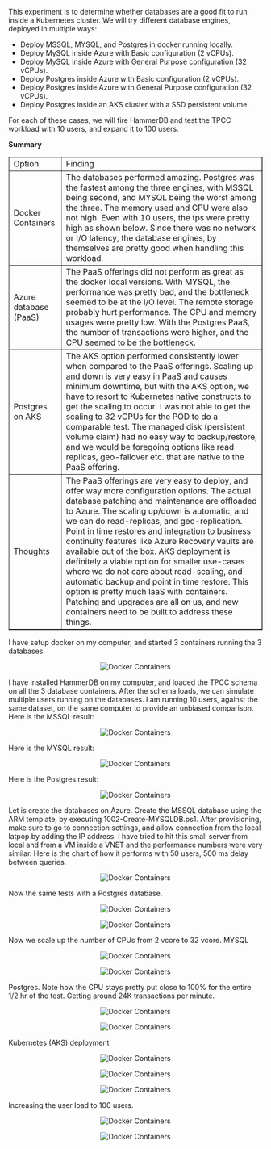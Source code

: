 <p>
This experiment is to determine whether databases are a good fit to run inside a Kubernetes cluster. We will try different database engines, deployed in multiple ways:

<ul>
<li>Deploy MSSQL, MYSQL, and Postgres in docker running locally.</li>
<li>Deploy MySQL inside Azure with Basic configuration (2 vCPUs).</li>
<li>Deploy MySQL inside Azure with General Purpose configuration (32 vCPUs).</li>
<li>Deploy Postgres inside Azure with Basic configuration (2 vCPUs).</li>
<li>Deploy Postgres inside Azure with General Purpose configuration (32 vCPUs).</li>
<li>Deploy Postgres inside an AKS cluster with a SSD persistent volume.</li>
</ul>

For each of these cases, we will fire HammerDB and test the TPCC workload with 10 users, and expand it to 100 users. 

<b>Summary</b>
<table border="1" width="100%">
<tr>
<td>Option</td>
<td>Finding</td>
</tr>
<tr>
<td>Docker Containers</td>
<td>The databases performed amazing. Postgres was the fastest among the three engines, with MSSQL being second, and MYSQL being the worst among the three. The memory used and CPU were also not high. Even with 10 users, the tps were pretty high as shown below. Since there was no network or I/O latency, the database engines, by themselves are pretty good when handling this workload.</td>
</tr>
<tr>
<td>Azure database (PaaS)</td>
<td>The PaaS offerings did not perform as great as the docker local versions. With MYSQL, the performance was pretty bad, and the bottleneck seemed to be at the I/O level. The remote storage probably hurt performance. The CPU and memory usages were pretty low. With the Postgres PaaS, the number of transactions were higher, and the CPU seemed to be the bottleneck.</td>
</tr>
<tr>
<td>Postgres on AKS</td>
<td>The AKS option performed consistently lower when compared to the PaaS offerings. Scaling up and down is very easy in PaaS and causes minimum downtime, but with the AKS option, we have to resort to Kubernetes native constructs to get the scaling to occur. I was not able to get the scaling to 32 vCPUs for the POD to do a comparable test. The managed disk (persistent volume claim) had no easy way to backup/restore, and we would be foregoing options like read replicas, geo-failover etc. that are native to the PaaS offering.</td>
</tr>
<tr>
<td>Thoughts</td>
<td>The PaaS offerings are very easy to deploy, and offer way more configuration options. The actual database patching and maintenance are offloaded to Azure. The scaling up/down is automatic, and we can do read-replicas, and geo-replication. Point in time restores and integration to business continuity features like Azure Recovery vaults are available out of the box. AKS deployment is definitely a viable option for smaller use-cases where we do not care about read-scaling, and automatic backup and point in time restore. This option is pretty much IaaS with containers. Patching and upgrades are all on us, and new containers need to be built to address these things.</td>
</tr>
</table>
I have setup docker on my computer, and started 3 containers running the 3 databases. 
</p>
<p align="center">
  <img src="images/Docker_Running_DB_Containers.PNG" title="Docker Containers">
</p>
<p>
I have installed HammerDB on my computer, and loaded the TPCC schema on all the 3 database containers. After the schema loads, we can simulate multiple users running on the databases. I am running 10 users, against the same dataset, on the same computer to provide an unbiased comparison. 
Here is the MSSQL result:
</p>
<p align="center">
  <img src="images/MSSQL_Docker_TPM.PNG" title="Docker Containers">
</p>
Here is the MYSQL result:
<p align="center">
  <img src="images/MYSQL_Docker_TPM.PNG" title="Docker Containers">
</p>
Here is the Postgres result:
<p align="center">
  <img src="images/Postgres_Docker_TPM.PNG" title="Docker Containers">
</p>
<p>
Let is create the databases on Azure. Create the MSSQL database using the ARM template, by executing 1002-Create-MYSQLDB.ps1. After provisioning, make sure to go to connection settings, and allow connection from the local latpop by adding the IP address. I have tried to hit this small server from local and from a VM inside a VNET and the performance numbers were very similar. Here is the chart of how it performs with 50 users, 500 ms delay between queries.
</p> 
<p align="center">
  <img src="images/MYSQL_Azure_DB_From_Local.PNG" title="Docker Containers">
</p>
<p>
Now the same tests with a Postgres database.
</p>
<p align="center">
  <img src="images/Postgres_Azure_DB_From_AzureVM.PNG" title="Docker Containers">
</p>
<p align="center">
  <img src="images/Postgres_Monitor_Graph_2vcpu.PNG" title="Docker Containers">
</p>
<p>
Now we scale up the number of CPUs from 2 vcore to 32 vcore.
MYSQL
</p>
<p align="center">
  <img src="images/MYSQL_Azure_DB_From_Local_32vcpu.PNG" title="Docker Containers">
</p>
<p align="center">
  <img src="images/MYSQL_Monitor_Graph_32vcpu.PNG" title="Docker Containers">
</p>
<p>
Postgres. Note how the CPU stays pretty put close to 100% for the entire 1/2 hr of the test. 
Getting around 24K transactions per minute. 
</p>
<p align="center">
  <img src="images/Postgres_Azure_DB_From_Local_32vcore.PNG" title="Docker Containers">
</p>
<p align="center">
  <img src="images/Postgres_Monitor_Graph_32vcpu.PNG" title="Docker Containers">
</p>
<p>
Kubernetes (AKS) deployment
</p>  
<p align="center">
  <img src="images/AKS_cluster_postgres_deployment.png" title="Docker Containers">
</p>
<p align="center">
  <img src="images/AKS_cluster_postgres_pv.png" title="Docker Containers">
</p>
<p align="center">
  <img src="images/AKS_cluster_postgres_Loadtest.PNG" title="Docker Containers">
</p>
<p>
<p>
Increasing the user load to 100 users.
</p>
</p>
<p align="center">
  <img src="images/AKS_cluster_postgres_Loadtest_100user.PNG" title="Docker Containers">
</p>
<p align="center">
  <img src="images/AKS_cluster_postgres_Stats1.png" title="Docker Containers">
</p>

